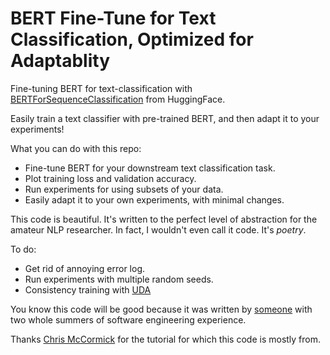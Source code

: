 # BERT Fine-Tune for Text Classification, Optimized for Adaptablity

Fine-tuning BERT for text-classification with [BERTForSequenceClassification](https://huggingface.co/transformers/model_doc/bert.html) from HuggingFace.

Easily train a text classifier with pre-trained BERT, and then adapt it to your experiments!

What you can do with this repo:
- Fine-tune BERT for your downstream text classification task.
- Plot training loss and validation accuracy.
- Run experiments for using subsets of your data.
- Easily adapt it to your own experiments, with minimal changes. 

This code is beautiful. It's written to the perfect level of abstraction for the amateur NLP researcher. In fact, I wouldn't even call it code. It's *poetry*. 

To do:
- Get rid of annoying error log.
- Run experiments with multiple random seeds.
- Consistency training with [UDA](https://github.com/SanghunYun/UDA_pytorch)

You know this code will be good because it was written by [someone](https://jasonwei20.github.io/) with two whole summers of software engineering experience.

Thanks [Chris McCormick](https://mccormickml.com/2019/07/22/BERT-fine-tuning/) for the tutorial for which this code is mostly from. 